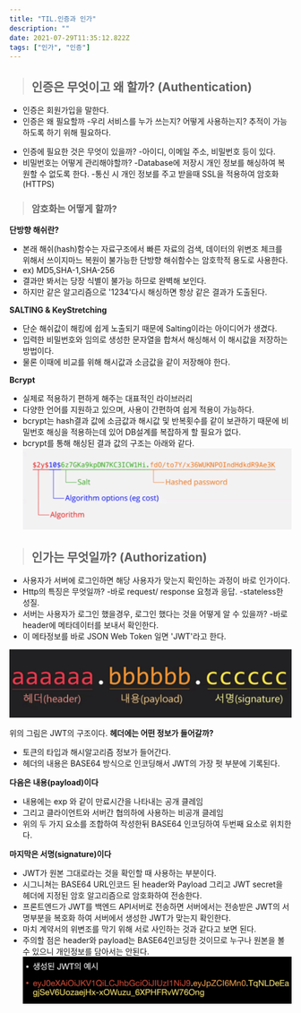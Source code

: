 ```yaml
---
title: "TIL.인증과 인가"
description: ""
date: 2021-07-29T11:35:12.822Z
tags: ["인가", "인증"]
---
```


> ## 인증은 무엇이고 왜 할까? (Authentication)

- 인증은 회원가입을 말한다.
- 인증은 왜 필요할까 -우리 서비스를 누가 쓰는지? 어떻게 사용하는지? 추적이 가능하도록 하기 위해 필요하다.

* 인증에 필요한 것은 무엇이 있을까? -아이디, 이메일 주소, 비밀번호 등이 있다.
* 비밀번호는 어떻게 관리해야할까?
  -Database에 저장시 개인 정보를 해싱하여 복원할 수 없도록 한다. -통신 시 개인 정보를 주고 받을때 SSL을 적용하여 암호화(HTTPS)

> ### 암호화는 어떻게 할까?

**단방향 해쉬란?**

- 본래 해쉬(hash)함수는 자료구조에서 빠른 자료의 검색, 데이터의 위변조 체크를 위해서 쓰이지마느 복원이 불가능한 단방향 해쉬함수는 암호학적 용도로 사용한다.
- ex) MD5,SHA-1,SHA-256
- 결과만 봐서는 당장 식별이 불가능 하므로 완벽해 보인다.
- 하지만 같은 알고리즘으로 '1234'다시 해싱하면 항상 같은 결과가 도출된다.

**SALTING & KeyStretching**

- 단순 해쉬값이 해킹에 쉽게 노출되기 때문에 Salting이라는 아이디어가 생겼다.
- 입력한 비밀번호와 임의로 생성한 문자열을 합쳐서 해싱해서 이 해시값을 저장하는 방법이다.
- 물론 이때에 비교를 위해 해시값과 소금값을 같이 저장해야 한다.

**Bcrypt**

- 실제로 적용하기 편하게 해주는 대표적인 라이브러리
- 다양한 언어를 지원하고 있으며, 사용이 간편하여 쉽게 적용이 가능하다.
- bcrypt는 hash결과 값에 소금값과 해시값 및 반복횟수를 같이 보관하기 때문에 비밀번호 해싱을 적용하는데 있어 DB설계를 복잡하게 할 필요가 없다.
- bcrypt를 통해 해싱된 결과 값의 구조는 아래와 같다.
  ![](/images/705fea00-1c46-4487-8729-e600f7c261b6-image.png)

> ## 인가는 무엇일까? (Authorization)

- 사용자가 서버에 로그인하면 해당 사용자가 맞는지 확인하는 과정이 바로 인가이다.
- Http의 특징은 무엇일까? -바로 request/ response 요청과 응답.
  -stateless한 성질.
- 서버는 사용자가 로그인 했을경우, 로그인 했다는 것을 어떻게 알 수 있을까? -바로 header에 메타데이터를 보내서 확인한다.
- 이 메타정보를 바로 JSON Web Token 일면 'JWT'라고 한다.

![](/images/cb2f68be-eadd-4e0d-9fa9-665aa1010736-image.png)

위의 그림은 JWT의 구조이다.
**헤더에는 어떤 정보가 들어갈까?**

- 토큰의 타입과 해시알고리즘 정보가 들어간다.
- 헤더의 내용은 BASE64 방식으로 인코딩해서 JWT의 가장 펏 부분에 기록된다.

**다음은 내용(payload)이다**

- 내용에는 exp 와 같이 만료시간을 나타내는 공개 클레임
- 그리고 클라이언트와 서버간 협의하에 사용하는 비공개 클레임
- 위의 두 가지 요소를 조합하여 작성한뒤 BASE64 인코딩하여 두번째 요소로 위치한다.

**마지막은 서명(signature)이다**

- JWT가 원본 그대로라는 것을 확인할 때 사용하는 부분이다.
- 시그니쳐는 BASE64 URL인코드 된 header와 Payload 그리고 JWT secret을 헤더에 지정된 암호 알고리즘으로 암호화하여 전송한다.
- 프론트엔드가 JWT를 백엔드 API서버로 전송하면 서버에서는 전송받은 JWT의 서명부분을 복호화 하여 서버에서 생성한 JWT가 맞는지 확인한다.
- 마치 계약서의 위변조를 막기 위해 서로 사인하는 것과 같다고 보면 된다.
- 주의할 점은 header와 payload는 BASE64인코딩한 것이므로 누구나 원본을 볼 수 있으니 개인정보를 담아서는 안된다.
  ![](/images/13cb524b-8879-4e09-bb36-847e23b43c1f-image.png)
